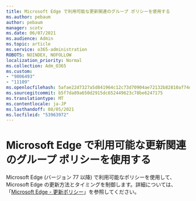 ```yaml
---
title: Microsoft Edge で利用可能な更新関連のグループ ポリシーを使用する
ms.author: pebaum
author: pebaum
manager: scotv
ms.date: 06/07/2021
ms.audience: Admin
ms.topic: article
ms.service: o365-administration
ROBOTS: NOINDEX, NOFOLLOW
localization_priority: Normal
ms.collection: Adm_O365
ms.custom:
- "9006493"
- "11109"
ms.openlocfilehash: 5afae22d7327a5d841964c12c73d70904ae72132b82810af74d32fc15ef30d6f
ms.sourcegitcommit: b5f7da89a650d2915dc652449623c78be6247175
ms.translationtype: MT
ms.contentlocale: ja-JP
ms.lasthandoff: 08/05/2021
ms.locfileid: "53963972"
---
```

# <a name="use-update-related-group-policies-available-in-microsoft-edge"></a>Microsoft Edge で利用可能な更新関連のグループ ポリシーを使用する

Microsoft Edge (バージョン 77 以降) で利用可能なポリシーを使用して、Microsoft Edge の更新方法とタイミングを制御します。詳細については、「[Microsoft Edge - 更新ポリシー](/DeployEdge/microsoft-edge-update-policies#available-policies)」を参照してください。